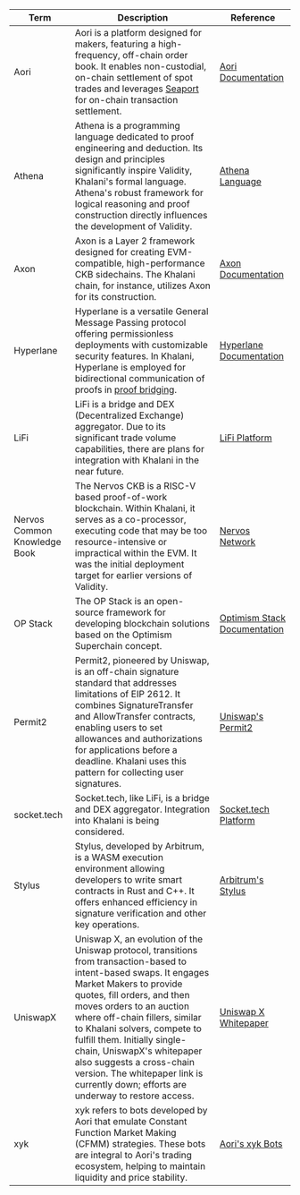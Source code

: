 | Term                         | Description                                                                                                                                                                                                                                                                                                                                                                                                                                                                                                     | Reference                                                                                                                                                     |
|------------------------------|-----------------------------------------------------------------------------------------------------------------------------------------------------------------------------------------------------------------------------------------------------------------------------------------------------------------------------------------------------------------------------------------------------------------------------------------------------------------------------------------------------------------|---------------------------------------------------------------------------------------------------------------------------------------------------------------|
| Aori                         | Aori is a platform designed for makers, featuring a high-frequency, off-chain order book. It enables non-custodial, on-chain settlement of spot trades and leverages [Seaport](https://github.com/ProjectOpenSea/seaport) for on-chain transaction settlement.                                                                                                                                                                                                                                                       | [Aori Documentation](https://docs.aori.io/)                                                                                                                   |
| Athena                       | Athena is a programming language dedicated to proof engineering and deduction. Its design and principles significantly inspire Validity, Khalani's formal language. Athena's robust framework for logical reasoning and proof construction directly influences the development of Validity.                                                                                                                                                                                                                         | [Athena Language](https://athena-lang.org/)                                                                                                                   |
| Axon                         | Axon is a Layer 2 framework designed for creating EVM-compatible, high-performance CKB sidechains. The Khalani chain, for instance, utilizes Axon for its construction.                                                                                                                                                                                                                                                                                                                                          | [Axon Documentation](https://docs.axonweb3.io/)                                                                                                               |
| Hyperlane                    | Hyperlane is a versatile General Message Passing protocol offering permissionless deployments with customizable security features. In Khalani, Hyperlane is employed for bidirectional communication of proofs in [proof bridging](https://github.com/orgs/tvl-labs/discussions/96).                                                                                                                                                                                                                                | [Hyperlane Documentation](https://docs.hyperlane.xyz/)                                                                                                        |
| LiFi                         | LiFi is a bridge and DEX (Decentralized Exchange) aggregator. Due to its significant trade volume capabilities, there are plans for integration with Khalani in the near future.                                                                                                                                                                                                                                                                                                                                   | [LiFi Platform](https://li.fi/)                                                                                                                              |
| Nervos Common Knowledge Book | The Nervos CKB is a RISC-V based proof-of-work blockchain. Within Khalani, it serves as a co-processor, executing code that may be too resource-intensive or impractical within the EVM. It was the initial deployment target for earlier versions of Validity.                                                                                                                                                                                                                                                    | [Nervos Network](https://www.nervos.org/)                                                                                                                     |
| OP Stack                     | The OP Stack is an open-source framework for developing blockchain solutions based on the Optimism Superchain concept.                                                                                                                                                                                                                                                                                                                                                                                             | [Optimism Stack Documentation](https://docs.optimism.io/stack/getting-started)                                                                                |
| Permit2                      | Permit2, pioneered by Uniswap, is an off-chain signature standard that addresses limitations of EIP 2612. It combines SignatureTransfer and AllowTransfer contracts, enabling users to set allowances and authorizations for applications before a deadline. Khalani uses this pattern for collecting user signatures.                                                                                                                                                                                              | [Uniswap's Permit2](https://github.com/Uniswap/permit2)                                                                                                       |
| socket.tech                  | Socket.tech, like LiFi, is a bridge and DEX aggregator. Integration into Khalani is being considered.                                                                                                                                                                                                                                                                                                                                                                                                            | [Socket.tech Platform](https://www.socket.tech/)                                                                                                              |
| Stylus                       | Stylus, developed by Arbitrum, is a WASM execution environment allowing developers to write smart contracts in Rust and C++. It offers enhanced efficiency in signature verification and other key operations.                                                                                                                                                                                                                                                                                                     | [Arbitrum's Stylus](https://arbitrum.io/stylus)                                                                                                               |
| UniswapX                     | Uniswap X, an evolution of the Uniswap protocol, transitions from transaction-based to intent-based swaps. It engages Market Makers to provide quotes, fill orders, and then moves orders to an auction where off-chain fillers, similar to Khalani solvers, compete to fulfill them. Initially single-chain, UniswapX's whitepaper also suggests a cross-chain version. The whitepaper link is currently down; efforts are underway to restore access.                                                         | [Uniswap X Whitepaper](https://uniswap.org/whitepaper-uniswapx.pdf)                                                                                           |
| xyk                          | xyk refers to bots developed by Aori that emulate Constant Function Market Making (CFMM) strategies. These bots are integral to Aori's trading ecosystem, helping to maintain liquidity and price stability.                                                                                                                                                                                                                                                                                                      | [Aori's xyk Bots](https://github.com/aori-io/xyk)                                                                                                             |
